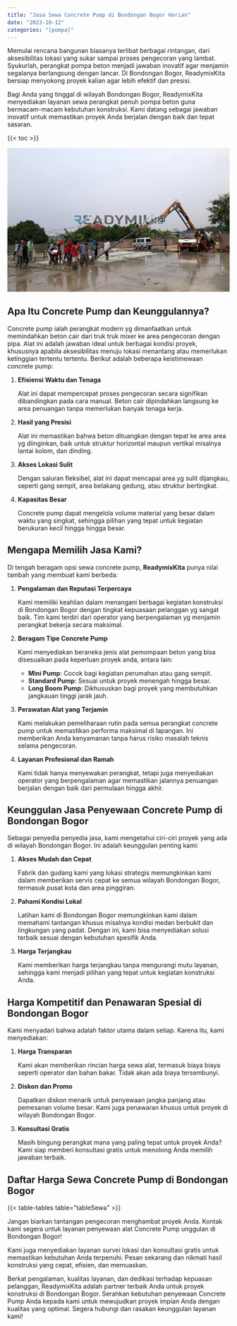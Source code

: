 ```yaml
---
title: "Jasa Sewa Concrete Pump di Bondongan Bogor Harian"
date: "2023-10-12"
categories: "[pompa]"
---
```


Memulai rencana bangunan biasanya terlibat berbagai rintangan, dari aksesibilitas lokasi yang sukar sampai proses pengecoran yang lambat. Syukurlah, perangkat pompa beton menjadi jawaban inovatif agar menjamin segalanya berlangsung dengan lancar. Di Bondongan Bogor, ReadymixKita bersiap menyokong proyek kalian agar lebih efektif dan presisi.

Bagi Anda yang tinggal di wilayah Bondongan Bogor, ReadymixKita menyediakan layanan sewa perangkat penuh pompa beton guna bermacam-macam kebutuhan konstruksi. Kami datang sebagai jawaban inovatif untuk memastikan proyek Anda berjalan dengan baik dan tepat sasaran.

{{< toc >}}

![Jasa Sewa Concrete Pump di Bondongan Bogor Harian](/images/pompa/sewa-pompa-07.jpg)

## Apa Itu Concrete Pump dan Keunggulannya?

Concrete pump ialah perangkat modern yg dimanfaatkan untuk memindahkan beton cair dari truk truk mixer ke area pengecoran dengan pipa. Alat ini adalah jawaban ideal untuk berbagai kondisi proyek, khususnya apabila aksesibilitas menuju lokasi menantang atau memerlukan ketinggian tertentu tertentu. Berikut adalah beberapa keistimewaan concrete pump:

1. **Efisiensi Waktu dan Tenaga**

   Alat ini dapat mempercepat proses pengecoran secara signifikan dibandingkan pada cara manual. Beton cair dipindahkan langsung ke area penuangan tanpa memerlukan banyak tenaga kerja.

2. **Hasil yang Presisi**

   Alat ini memastikan bahwa beton dituangkan dengan tepat ke area area yg diinginkan, baik untuk struktur horizontal maupun vertikal misalnya lantai kolom, dan dinding.

3. **Akses Lokasi Sulit**

   Dengan saluran fleksibel, alat ini dapat mencapai area yg sulit dijangkau, seperti gang sempit, area belakang gedung, atau struktur bertingkat.

4. **Kapasitas Besar**

   Concrete pump dapat mengelola volume material yang besar dalam waktu yang singkat, sehingga pilihan yang tepat untuk kegiatan berukuran kecil hingga hingga besar.

## Mengapa Memilih Jasa Kami?

Di tengah beragam opsi sewa concrete pump, **ReadymixKita** punya nilai tambah yang membuat kami berbeda:

1. **Pengalaman dan Reputasi Terpercaya**

   Kami memiliki keahlian dalam menangani berbagai kegiatan konstruksi di Bondongan Bogor dengan tingkat kepuasaan pelanggan yg sangat baik. Tim kami terdiri dari operator yang berpengalaman yg menjamin perangkat bekerja secara maksimal.

2. **Beragam Tipe Concrete Pump**

   Kami menyediakan beraneka jenis alat pemompaan beton yang bisa disesuaikan pada keperluan proyek anda, antara lain:
   - **Mini Pump**: Cocok bagi kegiatan perumahan atau gang sempit.
   - **Standard Pump**: Sesuai untuk proyek menengah hingga besar.
   - **Long Boom Pump**: Dikhususkan bagi proyek yang membutuhkan jangkauan tinggi jarak jauh.

3. **Perawatan Alat yang Terjamin**

   Kami melakukan pemeliharaan rutin pada semua perangkat concrete pump untuk memastikan performa maksimal di lapangan. Ini memberikan Anda kenyamanan tanpa harus risiko masalah teknis selama pengecoran.

4. **Layanan Profesional dan Ramah**

   Kami tidak hanya menyewakan perangkat, tetapi juga menyediakan operator yang berpengalaman agar memastikan jalannya penuangan berjalan dengan baik dari permulaan hingga akhir.

## Keunggulan Jasa Penyewaan Concrete Pump di Bondongan Bogor

Sebagai penyedia penyedia jasa, kami mengetahui ciri-ciri proyek yang ada di wilayah Bondongan Bogor. Ini adalah keunggulan penting kami:

1. **Akses Mudah dan Cepat**

   Fabrik dan gudang kami yang lokasi strategis memungkinkan kami dalam memberikan servis cepat ke semua wilayah Bondongan Bogor, termasuk pusat kota dan area pinggiran.

2. **Pahami Kondisi Lokal**

   Latihan kami di Bondongan Bogor memungkinkan kami dalam memahami tantangan khusus misalnya kondisi medan berbukit dan lingkungan yang padat. Dengan ini, kami bisa menyediakan solusi terbaik sesuai dengan kebutuhan spesifik Anda.

3. **Harga Terjangkau**

   Kami memberikan harga terjangkau tanpa mengurangi mutu layanan, sehingga kami menjadi pilihan yang tepat untuk kegiatan konstruksi Anda.

## Harga Kompetitif dan Penawaran Spesial di Bondongan Bogor

Kami menyadari bahwa adalah faktor utama dalam setiap. Karena itu, kami menyediakan:

1. **Harga Transparan**

   Kami akan memberikan rincian harga sewa alat, termasuk biaya biaya seperti operator dan bahan bakar. Tidak akan ada biaya tersembunyi.

2. **Diskon dan Promo**

   Dapatkan diskon menarik untuk penyewaan jangka panjang atau pemesanan volume besar. Kami juga penawaran khusus untuk proyek di wilayah Bondongan Bogor.

3. **Konsultasi Gratis**

   Masih bingung perangkat mana yang paling tepat untuk proyek Anda? Kami siap memberi konsultasi gratis untuk menolong Anda memilih jawaban terbaik.

## Daftar Harga Sewa Concrete Pump di Bondongan Bogor

{{< table-tables table="tableSewa" >}}

Jangan biarkan tantangan pengecoran menghambat proyek Anda. Kontak kami segera untuk layanan penyewaan alat Concrete Pump unggulan di Bondongan Bogor!

Kami juga menyediakan layanan survei lokasi dan konsultasi gratis untuk memastikan kebutuhan Anda terpenuhi. Pesan sekarang dan nikmati hasil konstruksi yang cepat, efisien, dan memuaskan.

Berkat pengalaman, kualitas layanan, dan dedikasi terhadap kepuasan pelanggan, ReadymixKita adalah partner terbaik Anda untuk proyek konstruksi di Bondongan Bogor. Serahkan kebutuhan penyewaan Concrete Pump Anda kepada kami untuk mewujudkan proyek impian Anda dengan kualitas yang optimal. Segera hubungi dan rasakan keunggulan layanan kami!